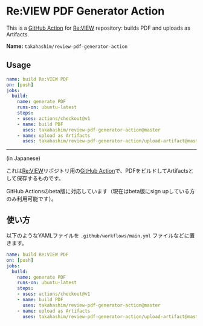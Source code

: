 # Re:VIEW PDF Generator Action

This is a [GitHub Action](https://github.com/features/actions) for [Re:VIEW](https://github.com/kmuto/review) repository: builds PDF and uploads as Artifacts.

**Name:** `takahashim/review-pdf-generator-action`

## Usage

```yaml
name: build Re:VIEW PDF
on: [push]
jobs:
  build:
    name: generate PDF
    runs-on: ubuntu-latest
    steps:
    - uses: actions/checkout@v1
    - name: build PDF
      uses: takahashim/review-pdf-generator-action@master
    - name: upload as Artifacts
      uses: takahashim/review-pdf-generator-action/upload-artifact@master
```

----

(in Japanese)

これは[Re:VIEW](https://github.com/kmuto/review)リポジトリ用の[GitHub Action](https://github.com/features/actions)で、PDFをビルドしてArtifactsとして保存するものです。

GitHub Actionsのbeta版に対応しています（現在はbeta版にsign upしている方のみ利用可能です）。

## 使い方

以下のようなYAMLファイルを `.github/workflows/main.yml` ファイルなどに置きます。

```yaml
name: build Re:VIEW PDF
on: [push]
jobs:
  build:
    name: generate PDF
    runs-on: ubuntu-latest
    steps:
    - uses: actions/checkout@v1
    - name: build PDF
      uses: takahashim/review-pdf-generator-action@master
    - name: upload as Artifacts
      uses: takahashim/review-pdf-generator-action/upload-artifact@master
```
